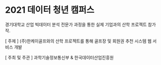 # 2021 데이터 청년 캠퍼스

경기대학교 산업 빅데이터 분석 전문가 과정을 통한 실제 기업과의 산학 프로젝트 참가작.

[ 주제 ] (주)한케이골프와의 산학 프로젝트를 통해 골프장 및 회원권 추천 시스템 웹 서비스 개발

[ 주최 및 주관 ] 과학기술정보통신부 & 한국데이터산업진흥원
